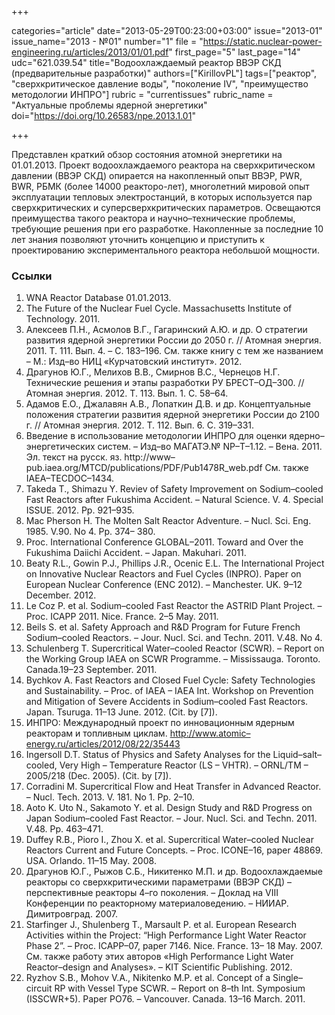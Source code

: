 +++

categories="article"
date="2013-05-29T00:23:00+03:00"
issue="2013-01"
issue_name="2013 - №01"
number="1"
file = "https://static.nuclear-power-engineering.ru/articles/2013/01/01.pdf"
first_page="5"
last_page="14"
udc="621.039.54"
title="Водоохлаждаемый реактор ВВЭР СКД (предварительные разработки)"
authors=["KirillovPL"]
tags=["реактор", "сверхкритическое давление воды", "поколение IV", "преимущество методологии ИНПРО"]
rubric = "currentissues"
rubric_name = "Актуальные проблемы ядерной энергетики"
doi="https://doi.org/10.26583/npe.2013.1.01"

+++

Представлен краткий обзор состояния атомной энергетики на 01.01.2013. Проект водоохлаждаемого реактора на сверхкритическом давлении (ВВЭР СКД) опирается на накопленный опыт ВВЭР, PWR, BWR, РБМК (более 14000 реакторо-лет), многолетний мировой опыт эксплуатации тепловых электростанций, в которых используется пар сверхкритических и суперсверхкритических параметров. Освещаются преимущества такого реактора и научно–технические проблемы, требующие решения при его разработке. Накопленные за последние 10 лет знания позволяют уточнить концепцию и приступить к проектированию экспериментального реактора небольшой мощности.

### Ссылки

1. WNA Reactor Database 01.01.2013.
2. The Future of the Nuclear Fuel Cycle. Massachusetts Institute of Technology. 2011.
3. Алексеев П.Н., Асмолов В.Г., Гагаринский А.Ю. и др. О стратегии развития ядерной энергетики России до 2050 г. // Атомная энергия. 2011. Т. 111. Вып. 4. – С. 183–196. См. также книгу с тем же названием – М.: Изд–во НИЦ «Курчатовский институт». 2012.
4. Драгунов Ю.Г., Мелихов В.В., Смирнов В.С., Чернецов Н.Г. Технические решения и этапы разработки РУ БРЕСТ–ОД–300. // Атомная энергия. 2012. Т. 113. Вып. 1. С. 58–64.
5. Адамов Е.О., Джалавян А.В., Лопаткин Д.В. и др. Концептуальные положения стратегии развития ядерной энергетики России до 2100 г. // Атомная энергия. 2012. Т. 112. Вып. 6. С. 319–331.
6. Введение в использование методологии ИНПРО для оценки ядерно–энергетических систем. – Изд–во МАГАТЭ.№ NP–T–1.12. – Вена. 2011. Эл. текст на русск. яз. http://www–pub.iaea.org/MTCD/publications/PDF/Pub1478R_web.pdf См. также IAEA–TECDOC–1434.
7. Takeda T., Shimazu Y. Reviev of Safety Improvement on Sodium–cooled Fast Reactors after Fukushima Accident. – Natural Science. V. 4. Special ISSUE. 2012. Pp. 921–935.
8. Mac Pherson H. The Molten Salt Reactor Adventure. – Nucl. Sci. Eng. 1985. V.90. No 4. Pp. 374– 380.
9. Proc. International Conference GLOBAL–2011. Toward and Over the Fukushima Daiichi Accident. – Japan. Makuhari. 2011.
10. Beaty R.L., Gowin P.J., Phillips J.R., Ocenic E.L. The International Project on Innovative Nuclear Reactors and Fuel Cycles (INPRO). Paper on European Nuclear Conference (ENC 2012). – Manchester. UK. 9–12 December. 2012.
11. Le Coz P. et al. Sodium–cooled Fast Reactor the ASTRID Plant Project. – Proc. ICAPP 2011. Nice. France. 2–5 May. 2011.
12. Beils S. et al. Safety Approach and R&D Program for Future French Sodium–cooled Reactors. – Jour. Nucl. Sci. and Techn. 2011. V.48. No 4.
13. Schulenberg T. Supercritical Water–cooled Reactor (SCWR). – Report on the Working Group IAEA on SCWR Programme. – Mississauga. Toronto. Canada.19–23 September. 2011.
14. Bychkov A. Fast Reactors and Closed Fuel Cycle: Safety Technologies and Sustainability. – Proc. of IAEA – IAEA Int. Workshop on Prevention and Mitigation of Severe Accidents in Sodium–cooled Fast Reactors. Japan. Tsuruga. 11–13 June. 2012. (Cit. by [7]).
15. ИНПРО: Международный проект по инновационным ядерным реакторам и топливным циклам. http://www.atomic–energy.ru/articles/2012/08/22/35443
16. Ingersoll D.T. Status of Physics and Safety Analyses for the Liquid–salt–cooled, Very High – Temperature Reactor (LS – VHTR). – ORNL/TM – 2005/218 (Dec. 2005). (Cit. by [7]).
17. Corradini M. Supercritical Flow and Heat Transfer in Advanced Reactor. – Nucl. Tech. 2013. V. 181. No 1. Pp. 2–10.
18. Aoto K. Uto N., Sakamoto Y. et al. Design Study and R&D Progress on Japan Sodium–cooled Fast Reactor. – Jour. Nucl. Sci. and Techn. 2011. V.48. Pp. 463–471.
19. Duffey R.B., Pioro I., Zhou X. et al. Supercritical Water–cooled Nuclear Reactors Current and Future Concepts. – Proc. ICONE–16, paper 48869. USA. Orlando. 11–15 May. 2008.
20. Драгунов Ю.Г., Рыжов С.Б., Никитенко М.П. и др. Водоохлаждаемые реакторы со сверхкритическими параметрами (ВВЭР СКД) – перспективные реакторы 4–го поколения. – Доклад на VIII Конференции по реакторному материаловедению. – НИИАР. Димитровград. 2007.
21. Starfinger J., Shulenberg T., Marsault P. et al. European Research Activities within the Project: “High Performance Light Water Reactor Phase 2”. – Proc. ICAPP–07, paper 7146. Nice. France. 13– 18 May. 2007. См. также работу этих авторов «High Performance Light Water Reactor–design and Analyses». – KIT Scientific Publishing. 2012.
22. Ryzhov S.B., Mohov V.A., Nikitenko M.P. et al. Concept of a Single–circuit RP with Vessel Type SCWR. – Report on 8–th Int. Symposium (ISSCWR+5). Paper PO76. – Vancouver. Canada. 13–16 March. 2011.